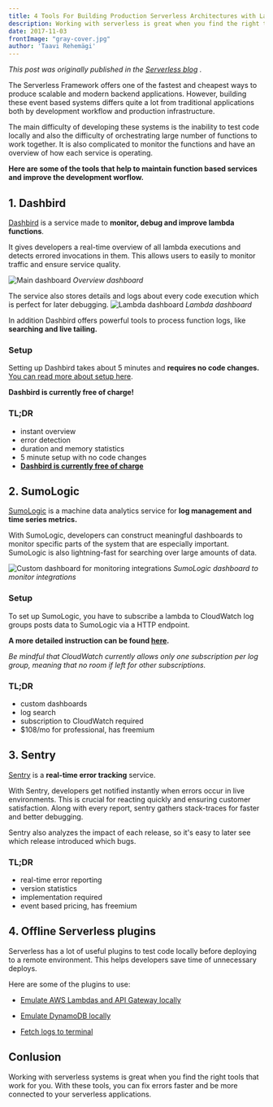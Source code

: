 ```yaml
---
title: 4 Tools For Building Production Serverless Architectures with Lambda 
description: Working with serverless is great when you find the right tools that work for you. Check out these tools to take your lambdas to the next level!
date: 2017-11-03
frontImage: "gray-cover.jpg"
author: 'Taavi Rehemägi'
---
```

_This post was originally published in the [Serverless blog](https://serverless.com/blog/4-tools-for-building-production-serverless-architectures/) ._

The Serverless Framework offers one of the fastest and cheapest ways to produce scalable and modern backend applications.
However, building these event based systems differs quite a lot from traditional applications both by development workflow and production infrastructure.

The main difficulty of developing these systems is the inability to test code locally and also the difficulty of orchestrating large number of functions to work together.
It is also complicated to monitor the functions and have an overview of how each service is operating.

**Here are some of the tools that help to maintain function based services and improve the development worflow.**

## 1. Dashbird

[Dashbird](https://dashbird.io) is a service made to **monitor, debug and improve lambda functions**. 

It gives developers a real-time overview of all lambda executions and detects errored invocations in them.
This allows users to easily to monitor traffic and ensure service quality.

![Main dashboard](https://cloud.githubusercontent.com/assets/2154171/26646577/d3fe81b0-4644-11e7-9e2a-0c99aaaa19e3.png)
_Overview dashboard_

The service also stores details and logs about every code execution which is perfect for later debugging.
![Lambda dashboard](https://cloud.githubusercontent.com/assets/2154171/26646626/ff05d80e-4644-11e7-94f1-42e82ffe5029.png)
_Lambda dashboard_

In addition Dashbird offers powerful tools to process function logs, like **searching and live tailing.**

### Setup

Setting up Dashbird takes about 5 minutes and **requires no code changes.**
[You can read more about setup here](https://dashbird.io/setup).

**Dashbird is currently free of charge!**

### TL;DR
- instant overview
- error detection
- duration and memory statistics
- 5 minute setup with no code changes
- **[Dashbird is currently free of charge](https://dashbird.io)**

## 2. SumoLogic

[SumoLogic](https://sumologic.com) is a machine data analytics service for **log management and time series metrics.**

With SumoLogic, developers can construct meaningful dashboards to monitor specific parts of the system that are especially important. SumoLogic is also lightning-fast for searching over large amounts of data.

![Custom dashboard for monitoring integrations](https://cloud.githubusercontent.com/assets/2154171/26598202/32bb89f0-457d-11e7-9f2d-9b2167a6e940.png)
_SumoLogic dashboard to monitor integrations_

### Setup
To set up SumoLogic, you have to subscribe a lambda to CloudWatch log groups posts data to SumoLogic via a HTTP endpoint.

**A more detailed instruction can be found [here](https://github.com/SumoLogic/sumologic-aws-lambda/tree/master/cloudwatchlogs).**

_Be mindful that CloudWatch currently allows only one subscription per log group, meaning that no room if left for other subscriptions._

### TL;DR
- custom dashboards
- log search
- subscription to CloudWatch required
- $108/mo for professional, has freemium

## 3. Sentry

[Sentry](https://sentry.io) is a **real-time error tracking** service.

With Sentry, developers get notified instantly when errors occur in live environments. This is crucial for reacting quickly and ensuring customer satisfaction.
Along with every report, sentry gathers stack-traces for faster and better debugging.

Sentry also analyzes the impact of each release, so it's easy to later see which release introduced which bugs.

### TL;DR
- real-time error reporting
- version statistics
- implementation required
- event based pricing, has freemium

## 4. Offline Serverless plugins
Serverless has a lot of useful plugins to test code locally before deploying to a remote environment. This helps developers save time of unnecessary deploys.

Here are some of the plugins to use:

- [Emulate AWS Lambdas and API Gateway locally](https://github.com/dherault/serverless-offline)

- [Emulate DynamoDB locally](https://www.npmjs.com/package/serverless-dynamodb-local)

- [Fetch logs to terminal](https://serverless.com/framework/docs/providers/aws/cli-reference/logs/)


## Conlusion
Working with serverless systems is great when you find the right tools that work for you. With these tools, you can fix errors faster and be more connected to your serverless applications.
